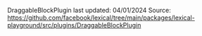 DraggableBlockPlugin last updated: 04/01/2024
Source: https://github.com/facebook/lexical/tree/main/packages/lexical-playground/src/plugins/DraggableBlockPlugin
